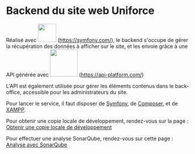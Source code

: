 # Backend du site web Uniforce

Réalisé avec <img src="https://symfony.com/logos/symfony_black_02.svg" height="50" /> (https://symfony.com/), le backend s'occupe de gérer la récupération des données à afficher sur le site, et les envoie grâce à une API générée avec <img src="https://api-platform.com/static/Logo_Circle%20webby%20text%20blue-2a15225e1eb2d831b3a11e23b5d5ed7d.svg" height="75" /> (https://api-platform.com/)

L'API est également utilisée pour gérer les éléments contenus dans le back-office, accessible pour les administrateurs du site.

Pour lancer le service, il faut disposer de [Symfony](https://symfony.com/), de [Composer](https://getcomposer.org/), et de [XAMPP](https://www.apachefriends.org/fr/index.html).

Pour obtenir une copie locale de développement, rendez-vous sur la page : [Obtenir une copie locale de développement](https://github.com/MaximeMerrien/uniforceBackEnd/wiki/Obtenir-une-copie-locale-de-d%C3%A9veloppement)

Pour effectuer une analyse SonarQube, rendez-vous sur cette page : [Analyse avec SonarQube](https://github.com/MaximeMerrien/uniforceBackEnd/wiki/SonarQube)
